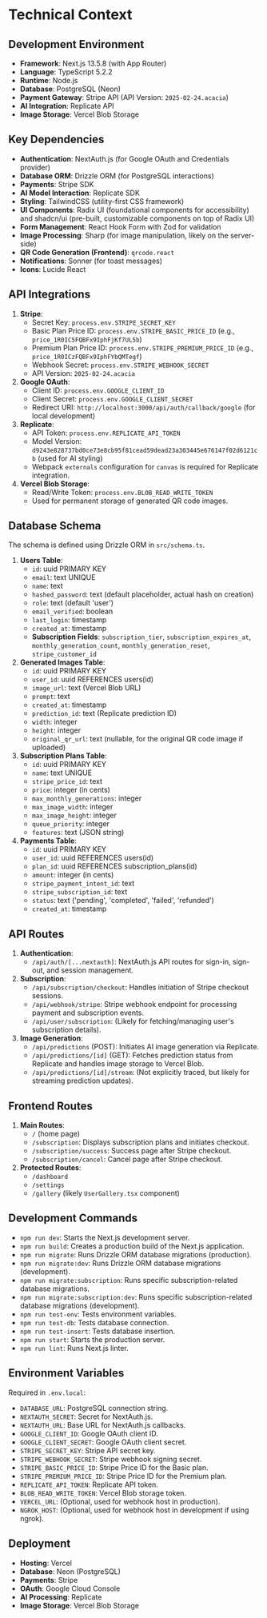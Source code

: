 # Technical Context

## Development Environment
-   **Framework**: Next.js 13.5.8 (with App Router)
-   **Language**: TypeScript 5.2.2
-   **Runtime**: Node.js
-   **Database**: PostgreSQL (Neon)
-   **Payment Gateway**: Stripe API (API Version: `2025-02-24.acacia`)
-   **AI Integration**: Replicate API
-   **Image Storage**: Vercel Blob Storage

## Key Dependencies
-   **Authentication**: NextAuth.js (for Google OAuth and Credentials provider)
-   **Database ORM**: Drizzle ORM (for PostgreSQL interactions)
-   **Payments**: Stripe SDK
-   **AI Model Interaction**: Replicate SDK
-   **Styling**: TailwindCSS (utility-first CSS framework)
-   **UI Components**: Radix UI (foundational components for accessibility) and shadcn/ui (pre-built, customizable components on top of Radix UI)
-   **Form Management**: React Hook Form with Zod for validation
-   **Image Processing**: Sharp (for image manipulation, likely on the server-side)
-   **QR Code Generation (Frontend)**: `qrcode.react`
-   **Notifications**: Sonner (for toast messages)
-   **Icons**: Lucide React

## API Integrations
1.  **Stripe**:
    *   Secret Key: `process.env.STRIPE_SECRET_KEY`
    *   Basic Plan Price ID: `process.env.STRIPE_BASIC_PRICE_ID` (e.g., `price_1R0IC5FQBFx9IphFjKf7UL5b`)
    *   Premium Plan Price ID: `process.env.STRIPE_PREMIUM_PRICE_ID` (e.g., `price_1R0ICzFQBFx9IphFYbQMTegf`)
    *   Webhook Secret: `process.env.STRIPE_WEBHOOK_SECRET`
    *   API Version: `2025-02-24.acacia`
2.  **Google OAuth**:
    *   Client ID: `process.env.GOOGLE_CLIENT_ID`
    *   Client Secret: `process.env.GOOGLE_CLIENT_SECRET`
    *   Redirect URI: `http://localhost:3000/api/auth/callback/google` (for local development)
3.  **Replicate**:
    *   API Token: `process.env.REPLICATE_API_TOKEN`
    *   Model Version: `d9243e828737bd0ce73e8cb95f81cead59dead23a303445e676147f02d6121cb` (used for AI styling)
    *   Webpack `externals` configuration for `canvas` is required for Replicate integration.
4.  **Vercel Blob Storage**:
    *   Read/Write Token: `process.env.BLOB_READ_WRITE_TOKEN`
    *   Used for permanent storage of generated QR code images.

## Database Schema
The schema is defined using Drizzle ORM in `src/schema.ts`.
1.  **Users Table**:
    *   `id`: uuid PRIMARY KEY
    *   `email`: text UNIQUE
    *   `name`: text
    *   `hashed_password`: text (default placeholder, actual hash on creation)
    *   `role`: text (default 'user')
    *   `email_verified`: boolean
    *   `last_login`: timestamp
    *   `created_at`: timestamp
    *   **Subscription Fields**: `subscription_tier`, `subscription_expires_at`, `monthly_generation_count`, `monthly_generation_reset`, `stripe_customer_id`
2.  **Generated Images Table**:
    *   `id`: uuid PRIMARY KEY
    *   `user_id`: uuid REFERENCES users(id)
    *   `image_url`: text (Vercel Blob URL)
    *   `prompt`: text
    *   `created_at`: timestamp
    *   `prediction_id`: text (Replicate prediction ID)
    *   `width`: integer
    *   `height`: integer
    *   `original_qr_url`: text (nullable, for the original QR code image if uploaded)
3.  **Subscription Plans Table**:
    *   `id`: uuid PRIMARY KEY
    *   `name`: text UNIQUE
    *   `stripe_price_id`: text
    *   `price`: integer (in cents)
    *   `max_monthly_generations`: integer
    *   `max_image_width`: integer
    *   `max_image_height`: integer
    *   `queue_priority`: integer
    *   `features`: text (JSON string)
4.  **Payments Table**:
    *   `id`: uuid PRIMARY KEY
    *   `user_id`: uuid REFERENCES users(id)
    *   `plan_id`: uuid REFERENCES subscription_plans(id)
    *   `amount`: integer (in cents)
    *   `stripe_payment_intent_id`: text
    *   `stripe_subscription_id`: text
    *   `status`: text ('pending', 'completed', 'failed', 'refunded')
    *   `created_at`: timestamp

## API Routes
1.  **Authentication**:
    *   `/api/auth/[...nextauth]`: NextAuth.js API routes for sign-in, sign-out, and session management.
2.  **Subscription**:
    *   `/api/subscription/checkout`: Handles initiation of Stripe checkout sessions.
    *   `/api/webhook/stripe`: Stripe webhook endpoint for processing payment and subscription events.
    *   `/api/user/subscription`: (Likely for fetching/managing user's subscription details).
3.  **Image Generation**:
    *   `/api/predictions` (POST): Initiates AI image generation via Replicate.
    *   `/api/predictions/[id]` (GET): Fetches prediction status from Replicate and handles image storage to Vercel Blob.
    *   `/api/predictions/[id]/stream`: (Not explicitly traced, but likely for streaming prediction updates).

## Frontend Routes
1.  **Main Routes**:
    *   `/` (home page)
    *   `/subscription`: Displays subscription plans and initiates checkout.
    *   `/subscription/success`: Success page after Stripe checkout.
    *   `/subscription/cancel`: Cancel page after Stripe checkout.
2.  **Protected Routes**:
    *   `/dashboard`
    *   `/settings`
    *   `/gallery` (likely `UserGallery.tsx` component)

## Development Commands
*   `npm run dev`: Starts the Next.js development server.
*   `npm run build`: Creates a production build of the Next.js application.
*   `npm run migrate`: Runs Drizzle ORM database migrations (production).
*   `npm run migrate:dev`: Runs Drizzle ORM database migrations (development).
*   `npm run migrate:subscription`: Runs specific subscription-related database migrations.
*   `npm run migrate:subscription:dev`: Runs specific subscription-related database migrations (development).
*   `npm run test-env`: Tests environment variables.
*   `npm run test-db`: Tests database connection.
*   `npm run test-insert`: Tests database insertion.
*   `npm run start`: Starts the production server.
*   `npm run lint`: Runs Next.js linter.

## Environment Variables
Required in `.env.local`:
-   `DATABASE_URL`: PostgreSQL connection string.
-   `NEXTAUTH_SECRET`: Secret for NextAuth.js.
-   `NEXTAUTH_URL`: Base URL for NextAuth.js callbacks.
-   `GOOGLE_CLIENT_ID`: Google OAuth client ID.
-   `GOOGLE_CLIENT_SECRET`: Google OAuth client secret.
-   `STRIPE_SECRET_KEY`: Stripe API secret key.
-   `STRIPE_WEBHOOK_SECRET`: Stripe webhook signing secret.
-   `STRIPE_BASIC_PRICE_ID`: Stripe Price ID for the Basic plan.
-   `STRIPE_PREMIUM_PRICE_ID`: Stripe Price ID for the Premium plan.
-   `REPLICATE_API_TOKEN`: Replicate API token.
-   `BLOB_READ_WRITE_TOKEN`: Vercel Blob storage token.
-   `VERCEL_URL`: (Optional, used for webhook host in production).
-   `NGROK_HOST`: (Optional, used for webhook host in development if using ngrok).

## Deployment
-   **Hosting**: Vercel
-   **Database**: Neon (PostgreSQL)
-   **Payments**: Stripe
-   **OAuth**: Google Cloud Console
-   **AI Processing**: Replicate
-   **Image Storage**: Vercel Blob Storage
